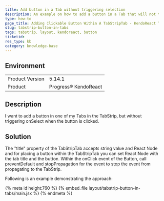 ```yaml
---
title: Add button in a Tab without triggering selection
description: An example on how to add a button in a Tab that will not trigger onSelect.
type: how-to
page_title: Adding Clickable Button Within A TabStripTab - KendoReact TabStrip
slug: tabstrip-button-in-tabs
tags: tabstrip, layout, kendoreact, button
ticketid: 
res_type: kb
category: knowledge-base
---
```


## Environment

<table>
	<tbody>
		<tr>
			<td>Product Version</td>
			<td>5.14.1</td>
		</tr>
		<tr>
			<td>Product</td>
			<td>Progress® KendoReact</td>
		</tr>
	</tbody>
</table>

## Description
I want to add a button in one of my Tabs in the TabStrip, but without triggering onSelect when the button is clicked.

## Solution
The "title" property of the TabStripTab accepts string value and React Node and for placing a button within the TabStripTab you can set React Node with the tab title and the button. Within the onClick event of the Button, call preventDefault and stopPropagation for the event to stop the event from propagating to the TabStrip. 

Following is an example demonstrating the approach:

{% meta id height:760 %}
{% embed_file layout/tabstrip-button-in-tabs/main.jsx %}
{% endmeta %}
